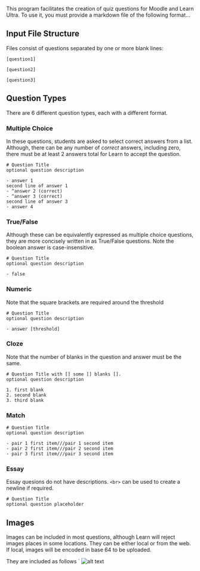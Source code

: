 This program facilitates the creation of quiz questions for Moodle and Learn Ultra. 
To use it, you must provide a markdown file of the following format...

## Input File Structure
Files consist of questions separated by one or more blank lines:

```
[question1]

[question2]

[question3]
```

## Question Types
There are 6 different question types, each with a different format.

### Multiple Choice
In these questions, students are asked to select correct answers from a list. Although, there can be any number of *correct* answers, including zero, there must be at least 2 answers total for Learn to accept the question.

```
# Question Title
optional question description

- answer 1
second line of answer 1
- ^answer 2 (correct)
- ^answer 3 (correct)
second line of answer 3
- answer 4
```

### True/False
Although these can be equivalently expressed as multiple choice questions, they are more concisely written in as True/False questions. 
Note the boolean answer is case-insensitive.

```
# Question Title
optional question description

- false
```

### Numeric
Note that the square brackets are required around the threshold

```
# Question Title
optional question description

- answer [threshold]
```

### Cloze
Note that the number of blanks in the question and answer must be the same.

```
# Question Title with [] some [] blanks [].
optional question description

1. first blank
2. second blank
3. third blank
```

### Match
```
# Question Title
optional question description

- pair 1 first item///pair 1 second item
- pair 2 first item///pair 2 second item
- pair 3 first item///pair 3 second item
```

### Essay
Essay quesions do not have descriptions. `<br>` can be used to create a newline if required.
```
# Question Title
optional question placeholder
```

## Images
Images can be included in most questions, although Learn will reject images places in some locations. 
They can be either local or from the web. If local, images will be encoded in base 64 to be uploaded.

They are included as follows ` ![alt text](path_to_image)